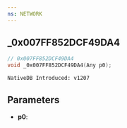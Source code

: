 ```yaml
---
ns: NETWORK
---
```

## _0x007FF852DCF49DA4

```c
// 0x007FF852DCF49DA4
void _0x007FF852DCF49DA4(Any p0);
```

```
NativeDB Introduced: v1207
```

## Parameters
* **p0**:

